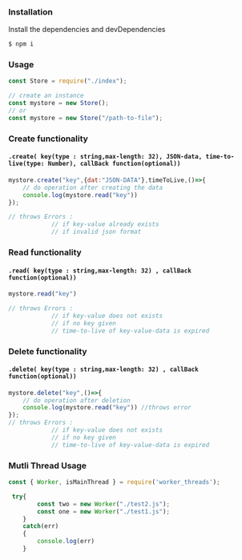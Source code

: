 ### Installation


Install the dependencies and devDependencies
```sh
$ npm i
```
### Usage

```js
const Store = require("./index");

// create an instance
const mystore = new Store();
// or 
const mystore = new Store("/path-to-file");

```

### Create functionality

#### `.create( key(type : string,max-length: 32), JSON-data, time-to-live(type: Number), callBack function(optional))`

```js
mystore.create("key",{dat:"JSON-DATA"},timeToLive,()=>{
    // do operation after creating the data
    console.log(mystore.read("key"))
});

// throws Errors :
            // if key-value already exists
            // if invalid json format

```

### Read functionality

#### `.read( key(type : string,max-length: 32) , callBack function(optional))`

```js
mystore.read("key") 

// throws Errors :
            // if key-value does not exists
            // if no key given
            // time-to-live of key-value-data is expired

```

### Delete functionality

#### `.delete( key(type : string,max-length: 32) , callBack function(optional))`

```js
mystore.delete("key",()=>{
    // do operation after deletion
    console.log(mystore.read("key")) //throws error
});
// throws Errors :
            // if key-value does not exists
            // if no key given
            // time-to-live of key-value-data is expired

```

### Mutli Thread Usage


```js
const { Worker, isMainThread } = require('worker_threads');

 try{
        const two = new Worker("./test2.js");
        const one = new Worker("./test1.js");
    }
    catch(err)
    {
        console.log(err)
    }
```
